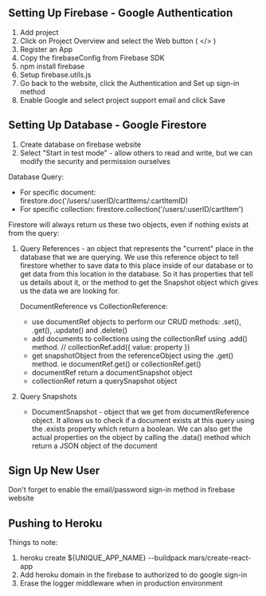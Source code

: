 ## Setting Up Firebase - Google Authentication

1. Add project
2. Click on Project Overview and select the Web button ( </> )
3. Register an App
4. Copy the firebaseConfig from Firebase SDK
5. npm install firebase
6. Setup firebase.utils.js
7. Go back to the website, click the Authentication and Set up sign-in method
8. Enable Google and select project support email and click Save

## Setting Up Database - Google Firestore

1. Create database on firebase website
2. Select "Start in test mode" - allow others to read and write, but we can modify the security and permission ourselves

Database Query:

- For specific document: firestore.doc('/users/:userID/cartItems/:cartItemID)
- For specific collection: firestore.collection('/users/:userID/cartItem')

Firestore will always return us these two objects, even if nothing exists at from the query:

1. Query References - an object that represents the "current" place in the database that we are querying. We use this reference object to tell firestore whether to save
   data to this place inside of our database or to get data from this location in the database. So it has properties that tell us details about it, or the method to get the Snapshot object which gives us the data we are looking for.

   DocumentReference vs CollectionReference:

   - use documentRef objects to perform our CRUD methods: .set(), .get(), .update() and .delete()
   - add documents to collections using the collectionRef using .add() method. // collectionRef.add({ value: property })
   - get snapshotObject from the referenceObject using the .get() method. ie documentRef.get() or collectionRef.get()
   - documentRef return a documentSnapshot object
   - collectionRef return a querySnapshot object

2. Query Snapshots
   - DocumentSnapshot - object that we get from documentReference object. It allows us to check if a document exists at this query using the .exists property which return a boolean. We can also get the actual properties on the object by calling the .data() method which return a JSON object of the document

## Sign Up New User

Don't forget to enable the email/password sign-in method in firebase website

## Pushing to Heroku

Things to note:

1. heroku create \${UNIQUE_APP_NAME} --buildpack mars/create-react-app
2. Add heroku domain in the firebase to authorized to do google sign-in
3. Erase the logger middleware when in production environment
